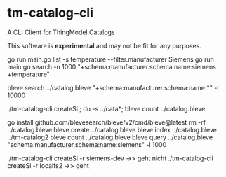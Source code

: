 # tm-catalog-cli
A CLI Client for ThingModel Catalogs

This software is **experimental** and may not be fit for any purposes. 


go run main.go list -s temperature --filter.manufacturer Siemens
go run main.go search -n 1000 "+schema\:manufacturer.schema\:name:siemens +temperature"

bleve search ../catalog.bleve "+schema\:manufacturer.schema\:name:*" -l 10000

./tm-catalog-cli createSi ; du -s ../cata*; bleve count ../catalog.bleve


go install github.com/blevesearch/bleve/v2/cmd/bleve@latest
rm -rf ../catalog.bleve
bleve create ../catalog.bleve
bleve index ../catalog.bleve ../tm-catalog2
bleve count ../catalog.bleve
bleve query ../catalog.bleve "schema\:manufacturer.schema\:name:siemens" -l 1000

./tm-catalog-cli createSi -r siemens-dev ->> geht nicht
./tm-catalog-cli createSi -r localfs2 ->> geht
